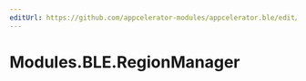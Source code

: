 ```yaml
---
editUrl: https://github.com/appcelerator-modules/appcelerator.ble/edit/master/apidoc/RegionManager.yml
---
```

# Modules.BLE.RegionManager

<TypeHeader/>

<ApiDocs/>
